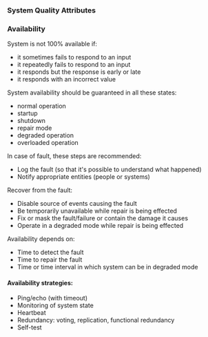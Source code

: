 ### System Quality Attributes

### Availability

System is not 100% available if:
- it sometimes fails to respond to an input
- it repeatedly fails to respond to an input
- it responds but the response is early or late
- it responds with an incorrect value

System availability should be guaranteed in all these states:
- normal operation
- startup
- shutdown
- repair mode
- degraded operation
- overloaded operation

In case of fault, these steps are recommended:
- Log the fault (so that it's possible to understand what happened)
- Notify appropriate entities (people or systems)  

Recover from the fault:  
- Disable source of events causing the fault
- Be temporarily unavailable while repair is being effected
- Fix or mask the fault/failure or contain the damage it causes
- Operate in a degraded mode while repair is being effected

Availability depends on:
- Time to detect the fault
- Time to repair the fault
- Time or time interval in which system can be in degraded mode

#### Availability strategies:

- Ping/echo (with timeout)
- Monitoring of system state
- Heartbeat
- Redundancy: voting, replication, functional redundancy
- Self-test

